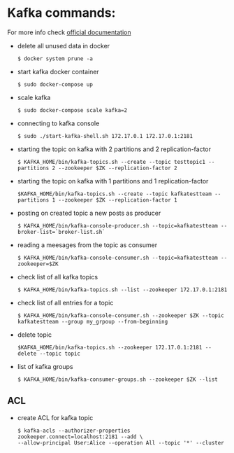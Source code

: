 # Kafka commands:
For more info check [official documentation](https://kafka.apache.org/documentation/)

* delete all unused data in docker
    ```
    $ docker system prune -a
    ```

* start kafka docker container
    ```
    $ sudo docker-compose up
    ```

* scale kafka 
    ```
    $ sudo docker-compose scale kafka=2 
    ```

* connecting to kafka console 
    ```
    $ sudo ./start-kafka-shell.sh 172.17.0.1 172.17.0.1:2181 
    ```
*  starting the topic on kafka with 2 partitions and 2 replication-factor
    ```
    $ KAFKA_HOME/bin/kafka-topics.sh --create --topic testtopic1 --partitions 2 --zookeeper $ZK --replication-factor 2 
    ```
* starting the topic on kafka with 1 partitions and 1 replication-factor
    ```
    $KAFKA_HOME/bin/kafka-topics.sh --create --topic kafkatestteam --partitions 1 --zookeeper $ZK --replication-factor 1 
    ```

*  posting on created topic a new posts as producer
    ```
    $ KAFKA_HOME/bin/kafka-console-producer.sh --topic=kafkatestteam --broker-list=`broker-list.sh` 
    ```
* reading a meesages from the topic as consumer
    ```
    $ KAFKA_HOME/bin/kafka-console-consumer.sh --topic=kafkatestteam --zookeeper=$ZK 
    ```

* check list of all kafka topics
    ```
    $ KAFKA_HOME/bin/kafka-topics.sh --list --zookeeper 172.17.0.1:2181
    ```

* check list of all entries for a topic 
    ```
    $ KAFKA_HOME/bin/kafka-console-consumer.sh --zookeeper $ZK --topic kafkatestteam --group my_grpoup --from-beginning 
    ```

* delete topic
    ```
    $KAFKA_HOME/bin/kafka-topics.sh --zookeeper 172.17.0.1:2181 --delete --topic topic
    ```
* list of kafka groups
    ```
    $ KAFKA_HOME/bin/kafka-consumer-groups.sh --zookeeper $ZK --list
    ```
## ACL

* create ACL for kafka topic
    ```
    $ kafka-acls --authorizer-properties zookeeper.connect=localhost:2181 --add \
    --allow-principal User:Alice --operation All --topic '*' --cluster
    ```
